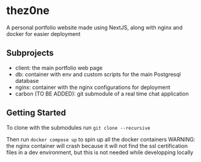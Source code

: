 # thez0ne

A personal portfolio website made using NextJS, along with nginx and docker for easier deployment

## Subprojects

- client: the main portfolio web page
- db: container with env and custom scripts for the main Postgresql database
- nginx: container with the nginx configurations for deployment
- carbon (TO BE ADDED): git submodule of a real time chat application

## Getting Started

To clone with the submodules run `git clone --recursive`

Then run `docker compose up` to spin up all the docker containers
WARNING: the nginx container will crash because it will not find the ssl certification files in a dev environment, but this is not needed while developping locally
